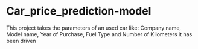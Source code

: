 # Car_price_prediction-model
This project takes the parameters of an used car like: Company name, Model name, Year of Purchase, Fuel Type and Number of Kilometers it has been driven
